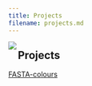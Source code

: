 ```yaml
---
title: Projects
filename: projects.md
--- 
```

<img align="left" src="https://raw.githubusercontent.com/alexpinch/alexpinch.github.io/main/images/dalle.png"/>  
  
## Projects
[FASTA-colours](https://github.com/alexpinch/fasta-colours)
